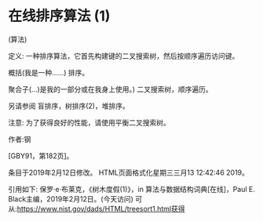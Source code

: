 # 在线排序算法 (1)


(算法)



定义:
一种排序算法，它首先构建键的二叉搜索树，然后按顺序遍历访问键。



概括(我是一种……)
排序。



聚合子(…)是我的一部分或在我身上使用。)
二叉搜索树，顺序遍历。



另请参阅
盲排序，树排序(2)，堆排序。



注意:
为了获得良好的性能，请使用平衡二叉搜索树。


作者:钢


[GBY91，第182页]。








条目于2019年2月12日修改。
HTML页面格式化星期三三月13 12:42:46 2019。



引用如下:
保罗·e·布莱克，《树木度假(1)》，in
算法与数据结构词典[在线]，Paul E. Black主编，2019年2月12日。(今天访问)
可从:https://www.nist.gov/dads/HTML/treesort1.html获得